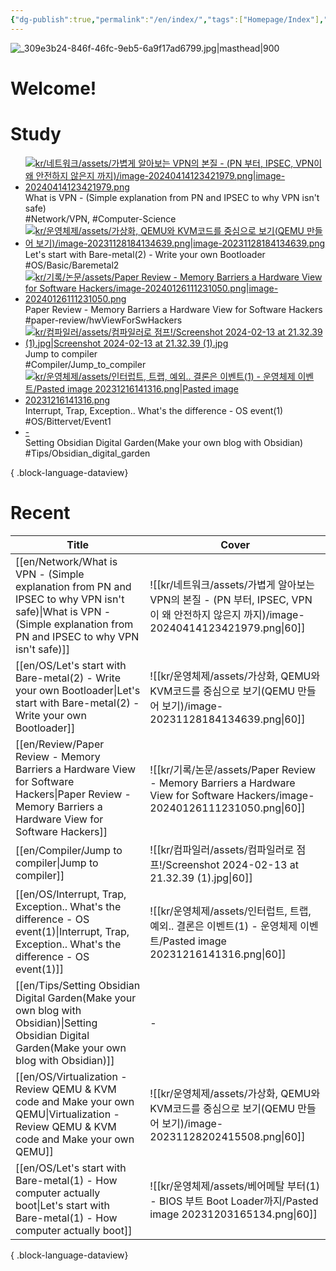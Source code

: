 ```yaml
---
{"dg-publish":true,"permalink":"/en/index/","tags":["Homepage/Index"],"dgShowBacklinks":"false","dgShowLocalGraph":"false","dgShowFileTree":"false","dgShowToc":"false"}
---
```



![_309e3b24-846f-46fc-9eb5-6a9f17ad6799.jpg|masthead|900](/img/user/kr/data/img/%EB%B8%94%EB%A1%9C%EA%B7%B8%EC%9D%B4%EB%AF%B8%EC%A7%80/_309e3b24-846f-46fc-9eb5-6a9f17ad6799.jpg)
#  Welcome!

# Study
<div class="study-covers">

- [![kr/네트워크/assets/가볍게 알아보는 VPN의 본질 - (PN 부터, IPSEC, VPN이 왜 안전하지 않은지 까지)/image-20240414123421979.png|image-20240414123421979.png](/img/user/kr/%EB%84%A4%ED%8A%B8%EC%9B%8C%ED%81%AC/assets/%EA%B0%80%EB%B3%8D%EA%B2%8C%20%EC%95%8C%EC%95%84%EB%B3%B4%EB%8A%94%20VPN%EC%9D%98%20%EB%B3%B8%EC%A7%88%20-%20(PN%20%EB%B6%80%ED%84%B0,%20IPSEC,%20VPN%EC%9D%B4%20%EC%99%9C%20%EC%95%88%EC%A0%84%ED%95%98%EC%A7%80%20%EC%95%8A%EC%9D%80%EC%A7%80%20%EA%B9%8C%EC%A7%80)/image-20240414123421979.png)](</en/Network/What is VPN - (Simple explanation from PN and IPSEC to  why VPN isn't safe)>)<div class=content-name>What is VPN - (Simple explanation from PN and IPSEC to  why VPN isn't safe)</div><div class=content-tags>#Network/VPN, #Computer-Science</div>
- [![kr/운영체제/assets/가상화, QEMU와 KVM코드를 중심으로 보기(QEMU 만들어 보기)/image-20231128184134639.png|image-20231128184134639.png](/img/user/kr/%EC%9A%B4%EC%98%81%EC%B2%B4%EC%A0%9C/assets/%EA%B0%80%EC%83%81%ED%99%94,%20QEMU%EC%99%80%20KVM%EC%BD%94%EB%93%9C%EB%A5%BC%20%EC%A4%91%EC%8B%AC%EC%9C%BC%EB%A1%9C%20%EB%B3%B4%EA%B8%B0(QEMU%20%EB%A7%8C%EB%93%A4%EC%96%B4%20%EB%B3%B4%EA%B8%B0)/image-20231128184134639.png)](</en/OS/Let's start with Bare-metal(2) - Write your own Bootloader>)<div class=content-name>Let's start with Bare-metal(2) - Write your own Bootloader</div><div class=content-tags>#OS/Basic/Baremetal2</div>
- [![kr/기록/논문/assets/Paper Review - Memory Barriers a Hardware View for Software Hackers/image-20240126111231050.png|image-20240126111231050.png](/img/user/kr/%EA%B8%B0%EB%A1%9D/%EB%85%BC%EB%AC%B8/assets/Paper%20Review%20-%20Memory%20Barriers%20a%20Hardware%20View%20for%20Software%20Hackers/image-20240126111231050.png)](</en/Review/Paper Review - Memory Barriers a Hardware View for Software Hackers>)<div class=content-name>Paper Review - Memory Barriers a Hardware View for Software Hackers</div><div class=content-tags>#paper-review/hwViewForSwHackers</div>
- [![kr/컴파일러/assets/컴파일러로 점프!/Screenshot 2024-02-13 at 21.32.39 (1).jpg|Screenshot 2024-02-13 at 21.32.39 (1).jpg](/img/user/kr/%EC%BB%B4%ED%8C%8C%EC%9D%BC%EB%9F%AC/assets/%EC%BB%B4%ED%8C%8C%EC%9D%BC%EB%9F%AC%EB%A1%9C%20%EC%A0%90%ED%94%84!/Screenshot%202024-02-13%20at%2021.32.39%20(1).jpg)](</en/Compiler/Jump to compiler>)<div class=content-name>Jump to compiler</div><div class=content-tags>#Compiler/Jump_to_compiler</div>
- [![kr/운영체제/assets/인터럽트, 트랩, 예외.. 결론은 이벤트(1) - 운영체제 이벤트/Pasted image 20231216141316.png|Pasted image 20231216141316.png](/img/user/kr/%EC%9A%B4%EC%98%81%EC%B2%B4%EC%A0%9C/assets/%EC%9D%B8%ED%84%B0%EB%9F%BD%ED%8A%B8,%20%ED%8A%B8%EB%9E%A9,%20%EC%98%88%EC%99%B8..%20%EA%B2%B0%EB%A1%A0%EC%9D%80%20%EC%9D%B4%EB%B2%A4%ED%8A%B8(1)%20-%20%EC%9A%B4%EC%98%81%EC%B2%B4%EC%A0%9C%20%EC%9D%B4%EB%B2%A4%ED%8A%B8/Pasted%20image%2020231216141316.png)](</en/OS/Interrupt, Trap, Exception.. What's the difference - OS event(1)>)<div class=content-name>Interrupt, Trap, Exception.. What's the difference - OS event(1)</div><div class=content-tags>#OS/Bittervet/Event1</div>
- [\-](</en/Tips/Setting Obsidian Digital Garden(Make your own blog with Obsidian)>)<div class=content-name>Setting Obsidian Digital Garden(Make your own blog with Obsidian)</div><div class=content-tags>#Tips/Obsidian_digital_garden</div>

{ .block-language-dataview}




</div>


# Recent
| Title                                                                                                                                                                      | Cover                                                                                                                    |
| -------------------------------------------------------------------------------------------------------------------------------------------------------------------------- | ------------------------------------------------------------------------------------------------------------------------ |
| [[en/Network/What is VPN - (Simple explanation from PN and IPSEC to  why VPN isn't safe)\|What is VPN - (Simple explanation from PN and IPSEC to  why VPN isn't safe)]] | ![[kr/네트워크/assets/가볍게 알아보는 VPN의 본질 - (PN 부터, IPSEC, VPN이 왜 안전하지 않은지 까지)/image-20240414123421979.png\|60]]                |
| [[en/OS/Let's start with Bare-metal(2) - Write your own Bootloader\|Let's start with Bare-metal(2) - Write your own Bootloader]]                                        | ![[kr/운영체제/assets/가상화, QEMU와 KVM코드를 중심으로 보기(QEMU 만들어 보기)/image-20231128184134639.png\|60]]                               |
| [[en/Review/Paper Review - Memory Barriers a Hardware View for Software Hackers\|Paper Review - Memory Barriers a Hardware View for Software Hackers]]                  | ![[kr/기록/논문/assets/Paper Review - Memory Barriers a Hardware View for Software Hackers/image-20240126111231050.png\|60]] |
| [[en/Compiler/Jump to compiler\|Jump to compiler]]                                                                                                                      | ![[kr/컴파일러/assets/컴파일러로 점프!/Screenshot 2024-02-13 at 21.32.39 (1).jpg\|60]]                                              |
| [[en/OS/Interrupt, Trap, Exception.. What's the difference - OS event(1)\|Interrupt, Trap, Exception.. What's the difference - OS event(1)]]                            | ![[kr/운영체제/assets/인터럽트, 트랩, 예외.. 결론은 이벤트(1) - 운영체제 이벤트/Pasted image 20231216141316.png\|60]]                             |
| [[en/Tips/Setting Obsidian Digital Garden(Make your own blog with Obsidian)\|Setting Obsidian Digital Garden(Make your own blog with Obsidian)]]                        | \-                                                                                                                       |
| [[en/OS/Virtualization - Review QEMU & KVM code and Make your own QEMU\|Virtualization - Review QEMU & KVM code and Make your own QEMU]]                                | ![[kr/운영체제/assets/가상화, QEMU와 KVM코드를 중심으로 보기(QEMU 만들어 보기)/image-20231128202415508.png\|60]]                               |
| [[en/OS/Let's start with Bare-metal(1) - How computer actually boot\|Let's start with Bare-metal(1) - How computer actually boot]]                                      | ![[kr/운영체제/assets/베어메탈 부터(1) - BIOS 부트 Boot Loader까지/Pasted image 20231203165134.png\|60]]                               |

{ .block-language-dataview}



